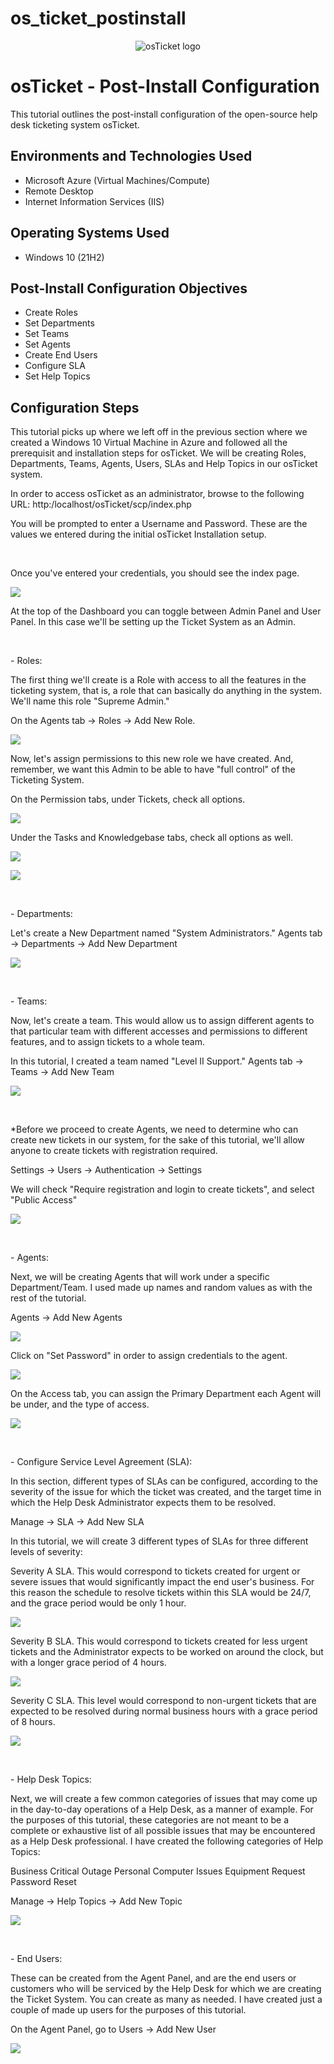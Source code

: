 # os_ticket_postinstall

<p align="center">
<img src="https://i.imgur.com/Clzj7Xs.png" alt="osTicket logo"/>
</p>

<h1>osTicket - Post-Install Configuration</h1>
This tutorial outlines the post-install configuration of the open-source help desk ticketing system osTicket.<br />


<h2>Environments and Technologies Used</h2>

- Microsoft Azure (Virtual Machines/Compute)
- Remote Desktop
- Internet Information Services (IIS)

<h2>Operating Systems Used </h2>

- Windows 10</b> (21H2)

<h2>Post-Install Configuration Objectives</h2>

- Create Roles
- Set Departments  
- Set Teams
- Set Agents
- Create End Users
- Configure SLA
- Set Help Topics

<h2>Configuration Steps</h2>

<p>
This tutorial picks up where we left off in the previous section where we created a Windows 10 Virtual Machine in Azure and followed all the prerequisit and installation steps for osTicket. We will be creating Roles, Departments, Teams, Agents, Users, SLAs and Help Topics in our osTicket system.
</p>

<p>
In order to access osTicket as an administrator, browse to the following URL: http:/localhost/osTicket/scp/index.php
</p>
<p>
You will be prompted to enter a Username and Password. These are the values we entered during the initial osTicket Installation setup.
</p>
<br />

<p>
Once you've entered your credentials, you should see the index page. 
</p>

<p>
<img src="https://github.com/mariamcpherson/os_ticket_postinstall/assets/139581822/ee4267ee-3e5f-4634-99c4-3438dc06a90c"/>
</p>

<p>
At the top of the Dashboard you can toggle between Admin Panel and User Panel. In this case we'll be setting up the Ticket System as an Admin.
</p>
<br />

<p>
- Roles:
</p>

<p>
The first thing we'll create is a Role with access to all the features in the ticketing system, that is, a role that can basically do anything in the system. We'll name this role "Supreme Admin."
</p>

<p>
On the Agents tab → Roles → Add New Role.
</p>


<p>
<img src="https://github.com/mariamcpherson/os_ticket_postinstall/assets/139581822/a2f845c9-21ea-4fb6-9478-2783aa6f5a05"/>
</p>

<p>
Now, let's assign permissions to this new role we have created. And, remember, we want this Admin to be able to have "full control" of the Ticketing System. 
</p>
<p>
On the Permission tabs, under Tickets, check all options.
</p>
  
<p>
<img src="https://github.com/mariamcpherson/os_ticket_postinstall/assets/139581822/70bff473-ae92-45b8-815e-9954f8c5c018"/>
</p>


<p>
Under the Tasks and Knowledgebase tabs, check all options as well.
</p>


<p>
<img src="https://github.com/mariamcpherson/os_ticket_postinstall/assets/139581822/65fbb1c7-8263-43bd-8b1c-fd973d60d0fe"/>
</p>



<p>
<img src="https://github.com/mariamcpherson/os_ticket_postinstall/assets/139581822/f866a0e0-7fa5-4119-9c7f-f0d37828e4b0"/>
</p>
<br />


<p>
- Departments:
</p>

<p>
Let's create a New Department named "System Administrators." Agents tab → Departments → Add New Department
</p>


<p>
<img src="https://github.com/mariamcpherson/os_ticket_postinstall/assets/139581822/4dc6e080-5f50-4397-986c-b4b38920dbb1"/>
</p>
<br />

<p>
- Teams:
</p>

<p>
Now, let's create a team. This would allow us to assign different agents to that particular team with different accesses and permissions to different features, and to assign tickets to a whole team. 
</p>
<p>
In this tutorial, I created a team named "Level II Support." Agents tab → Teams → Add New Team
</p>

<p>
<img src="https://github.com/mariamcpherson/os_ticket_postinstall/assets/139581822/ee9996f7-83a4-4801-b16e-95aec8550795"/>
</p>
<br />


<p>
*Before we proceed to create Agents, we need to determine who can create new tickets in our system, for the sake of this tutorial, we'll allow anyone to create tickets with registration required.
</p>

<p>
Settings → Users → Authentication → Settings
</p>
<p>
We will check "Require registration and login to create tickets", and select "Public Access"
</p>


<p>
<img src="https://github.com/mariamcpherson/os_ticket_postinstall/assets/139581822/295351ba-e7e2-43ad-b86e-f35b8c26daf3"/>
</p>
<br />


<p>
- Agents:
</p>

<p>
Next, we will be creating Agents that will work under a specific Department/Team. I used made up names and random values as with the rest of the tutorial. 
</p>

<p>
Agents → Add New Agents
</p>


<p>
<img src="https://github.com/mariamcpherson/os_ticket_postinstall/assets/139581822/19047a95-7610-4380-8241-fbe876091533"/>
</p>

<p>
Click on "Set Password" in order to assign credentials to the agent. 
</p>

<p>
<img src="https://github.com/mariamcpherson/os_ticket_postinstall/assets/139581822/72ab65e5-e1d1-4eef-a76a-67f5c6a5b350"/>
</p>


<p>
On the Access tab, you can assign the Primary Department each Agent will be under, and the type of access.
</p>

<p>
<img src="https://github.com/mariamcpherson/os_ticket_postinstall/assets/139581822/d2fbace9-8311-48c5-a5bf-1721d28f494e"/>
</p>
<br />


<p>
- Configure Service Level Agreement (SLA):
</p>

<p>
In this section, different types of SLAs can be configured, according to the severity of the issue for which the ticket was created, and the target time in which the Help Desk Administrator expects them to be resolved.
</p>

<p>
Manage → SLA → Add New SLA 
</p>

<p>
In this tutorial, we will create 3 different types of SLAs for three different levels of severity:
</p>
<p>
Severity A SLA. This would correspond to tickets created for urgent or severe issues that would significantly impact the end user's business. For this reason the schedule to resolve tickets within this SLA would be 24/7, and the grace period would be only 1 hour. 
</p>

<p>
<img src="https://github.com/mariamcpherson/os_ticket_postinstall/assets/139581822/6ea79e36-0f9a-4345-9ab2-1f6b4936c8bd"/>
</p>


<p>
Severity B SLA. This would correspond to tickets created for less urgent tickets and the Administrator expects to be worked on around the clock, but with a longer grace period of 4 hours.
</p>

<p>
<img src="https://github.com/mariamcpherson/os_ticket_postinstall/assets/139581822/6ec2165d-13e2-4da9-8b5f-c04308356154"/>
</p>


<p>
Severity C SLA. This level would correspond to non-urgent tickets that are expected to be resolved during normal business hours with a grace period of 8 hours.
</p>

<p>
<img src="https://github.com/mariamcpherson/os_ticket_postinstall/assets/139581822/415eed84-f41f-423b-bf97-9976a8cf0c37)"/>
</p>
<br />

<p>
- Help Desk Topics:
</p>

<p>
Next, we will create a few common categories of issues that may come up in the day-to-day operations of a Help Desk, as a manner of example. For the purposes of this tutorial, these categories are not meant to be a complete or exhaustive list of all possible issues that may be encountered as a Help Desk professional. I have created the following categories of Help Topics:
</p>
<p>
Business Critical Outage
Personal Computer Issues
Equipment Request
Password Reset
</p>

<p>
 Manage → Help Topics → Add New Topic 
</p>

<p>
<img src="https://github.com/mariamcpherson/os_ticket_postinstall/assets/139581822/0f22e015-4081-4147-925b-0e5820cd68ee)"/>
</p>
<br />

<p>
- End Users: 
</p>

<p>
These can be created from the Agent Panel, and are the end users or customers who will be serviced by the Help Desk for which we are creating the Ticket System. You can create as many as needed. I have created just a couple of made up users for the purposes of this tutorial. 
</p>

<p>
 On the Agent Panel, go to Users → Add New User
</p>

<p>
<img src="https://github.com/mariamcpherson/os_ticket_postinstall/assets/139581822/6ee24699-ce8d-46d3-819c-5dfcc3614e06"/>  
</p>
<br />
